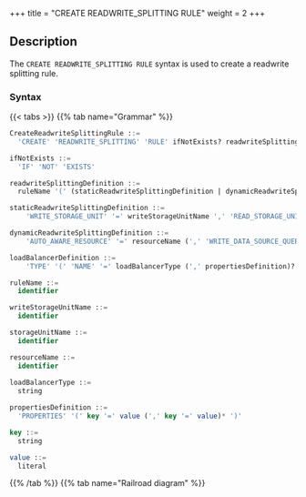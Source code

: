 +++
title = "CREATE READWRITE_SPLITTING RULE"
weight = 2
+++

## Description

The `CREATE READWRITE_SPLITTING RULE` syntax is used to create a readwrite splitting rule.

### Syntax

{{< tabs >}}
{{% tab name="Grammar" %}}
```sql
CreateReadwriteSplittingRule ::=
  'CREATE' 'READWRITE_SPLITTING' 'RULE' ifNotExists? readwriteSplittingDefinition (',' readwriteSplittingDefinition)*

ifNotExists ::=
  'IF' 'NOT' 'EXISTS'

readwriteSplittingDefinition ::=
  ruleName '(' (staticReadwriteSplittingDefinition | dynamicReadwriteSplittingDefinition) (',' loadBalancerDefinition)? ')'

staticReadwriteSplittingDefinition ::=
    'WRITE_STORAGE_UNIT' '=' writeStorageUnitName ',' 'READ_STORAGE_UNITS' '(' storageUnitName (',' storageUnitName)* ')'

dynamicReadwriteSplittingDefinition ::=
    'AUTO_AWARE_RESOURCE' '=' resourceName (',' 'WRITE_DATA_SOURCE_QUERY_ENABLED' '=' ('TRUE' | 'FALSE'))?

loadBalancerDefinition ::=
    'TYPE' '(' 'NAME' '=' loadBalancerType (',' propertiesDefinition)? ')'

ruleName ::=
  identifier

writeStorageUnitName ::=
  identifier

storageUnitName ::=
  identifier

resourceName ::=
  identifier
    
loadBalancerType ::=
  string

propertiesDefinition ::=
  'PROPERTIES' '(' key '=' value (',' key '=' value)* ')'

key ::=
  string

value ::=
  literal
```
{{% /tab %}}
{{% tab name="Railroad diagram" %}}
<iframe frameborder="0" name="diagram" id="diagram" width="100%" height="100%"></iframe>
{{% /tab %}}
{{< /tabs >}}

### Supplement

- Support the creation of static readwrite-splitting rules and dynamic readwrite-splitting rules;
- Dynamic readwrite-splitting rules rely on database discovery rules;
- `loadBalancerType` specifies the load balancing algorithm type, please refer to Load Balance Algorithm;
- Duplicate `ruleName` will not be created;
- `ifNotExists` clause used for avoid `Duplicate readwrite_splitting rule` error.

### Example

#### Create a statics readwrite splitting rule

```sql
CREATE READWRITE_SPLITTING RULE ms_group_0 (
    WRITE_STORAGE_UNIT=write_ds,
    READ_STORAGE_UNITS(read_ds_0,read_ds_1),
    TYPE(NAME="random")
);
```

#### Create a dynamic readwrite splitting rule

```sql
CREATE READWRITE_SPLITTING RULE ms_group_1 (
    AUTO_AWARE_RESOURCE=group_0,
    WRITE_DATA_SOURCE_QUERY_ENABLED=false,
    TYPE(NAME="random")
);
```

#### Create readwrite splitting rule with `ifNotExists` clause

- Statics readwrite splitting rule

```sql
CREATE READWRITE_SPLITTING RULE IF NOT EXISTS ms_group_0 (
    WRITE_STORAGE_UNIT=write_ds,
    READ_STORAGE_UNITS(read_ds_0,read_ds_1),
    TYPE(NAME="random")
);
```

- Dynamic readwrite splitting rule

```sql
CREATE READWRITE_SPLITTING RULE IF NOT EXISTS ms_group_1 (
    AUTO_AWARE_RESOURCE=group_0,
    WRITE_DATA_SOURCE_QUERY_ENABLED=false,
    TYPE(NAME="random")
);
```

### Reserved word

`CREATE`, `READWRITE_SPLITTING`, `RULE`, `WRITE_RESOURCE`, `READ_RESOURCES`, `AUTO_AWARE_RESOURCE`
, `WRITE_DATA_SOURCE_QUERY_ENABLED`, `TYPE`, `NAME`, `PROPERTIES`, `TRUE`, `FALSE`

### Related links

- [Reserved word](/en/user-manual/shardingsphere-proxy/distsql/syntax/reserved-word/)
